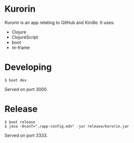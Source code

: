 # Kurorin

Kurorin is an app relating to GitHub and Kindle. It uses:

- Clojure
- ClojureScript
- boot
- re-frame

# Developing

    $ boot dev

Served on port 3000.

# Release

    $ boot release
    $ java -Dconf="./app-config.edn" -jar release/kurorin.jar

Served on port 3333.

